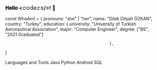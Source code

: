 ### 𝐇𝐞𝐥𝐥𝐨 <𝚌𝚘𝚍𝚎𝚛𝚜/>! 👋

<!--
**dilekdilsahozkan/dilekdilsahozkan** is a ✨ _special_ ✨ repository because its `README.md` (this file) appears on your GitHub profile.

Here are some ideas to get you started:

- 🔭 I’m currently working on ...
- 🌱 I’m currently learning ...
- 👯 I’m looking to collaborate on ...
- 🤔 I’m looking for help with ...
- 💬 Ask me about ...
- 📫 How to reach me: ...
- 😄 Pronouns: ...
- ⚡ Fun fact: ...
-->

const WhoAmI = {
  pronouns: "she" | "her",
  name: "Dilek Dilşah ÖZKAN",
  country: "Turkey",
  education: {
               university: "University of Turkish Aeronautical Association",
               major: "Computer Engineer",
               degree: ["BS", "2021 Graduated"]
  
                                                   },
}

Languages and Tools
Java Python Android SQL

